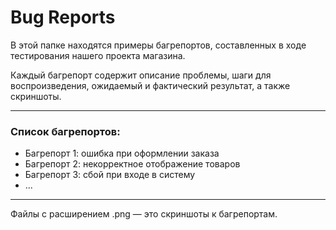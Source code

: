 # Bug Reports

В этой папке находятся примеры багрепортов, составленных в ходе тестирования нашего проекта магазина.

Каждый багрепорт содержит описание проблемы, шаги для воспроизведения, ожидаемый и фактический результат, а также скриншоты.

---

### Список багрепортов:

- Багрепорт 1: ошибка при оформлении заказа
- Багрепорт 2: некорректное отображение товаров
- Багрепорт 3: сбой при входе в систему
- ...

---

Файлы с расширением .png — это скриншоты к багрепортам.

